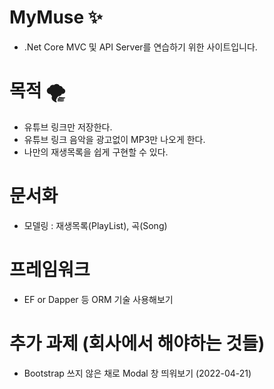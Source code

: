 # MyMuse :sparkles:
  + .Net Core MVC 및 API Server를 연습하기 위한 사이트입니다.

# 목적 :tornado:
  + 유튜브 링크만 저장한다.
  + 유튜브 링크 음악을 광고없이 MP3만 나오게 한다.
  + 나만의 재생목록을 쉽게 구현할 수 있다.

# 문서화
  + 모델링 : 재생목록(PlayList), 곡(Song)

# 프레임워크
  + EF or Dapper 등 ORM 기술 사용해보기

# 추가 과제 (회사에서 해야하는 것들)
  + Bootstrap 쓰지 않은 채로 Modal 창 띄워보기 (2022-04-21)
